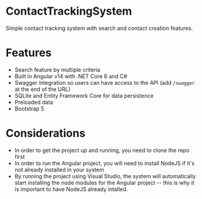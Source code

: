 # ContactTrackingSystem
Simple contact tracking system with search and contact creation features.

# Features
* Search feature by multiple criteria
* Built in Angular v14 with .NET Core 6 and C#
* Swagger integration so users can have access to the API (add `/swagger` at the end of the URL)
* SQLite and Entity Framework Core for data persistence
* Preloaded data
* Bootstrap 5

# Considerations
* In order to get the project up and running, you need to clone the repo first
* In order to run the Angular project, you will need to install NodeJS if it's not already installed in your system
* By running the project using Visual Studio, the system will automatically start installing the node modules for the Angular project -- this is why it is important to have NodeJS already intalled.
